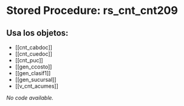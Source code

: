 # Stored Procedure: rs_cnt_cnt209

## Usa los objetos:
- [[cnt_cabdoc]]
- [[cnt_cuedoc]]
- [[cnt_puc]]
- [[gen_ccosto]]
- [[gen_clasif1]]
- [[gen_sucursal]]
- [[v_cnt_acumes]]

*No code available.*
